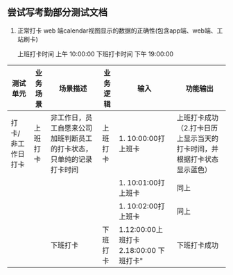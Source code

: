 ## 尝试写考勤部分测试文档 

1. 正常打卡 web 端calendar视图显示的数据的正确性(包含app端、web端、工站刷卡)

    上班打卡时间 上午 10:00:00 下班打卡时间 下午 19:00:00
     
| 测试单元  |  业务场景 |  场景描述 |  业务逻辑 | 输入  | 功能输出|
|---|---|---|---|---|---|
|打卡/非工作日打卡	| 上班打卡	| 非工作日，员工自愿来公司加班判断员工的打卡状态，只单纯的记录打卡时间 |	上班打卡 	|1. 10:00:00打上班卡		|上班打卡成功（2.打卡日历上显示当天的打卡时间，并根据打卡状态显示蓝色）|
|||||		 		1. 10:01:00打上班卡|		同上|
|||||		        1. 10:02:00打上班卡	|	同上|
|||	下班打卡	|	下班打卡|	1.12:00:00上班打卡 2.18:00:00 下班打卡"	|下班打卡成功|
